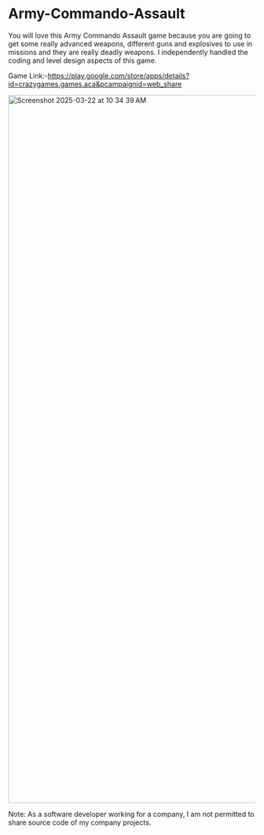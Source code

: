 # Army-Commando-Assault
You will love this Army Commando Assault game because you are going to get some really advanced weapons, different guns and explosives to use in missions and they are really deadly weapons.
I independently handled the coding and level design aspects of this game.

Game Link:-https://play.google.com/store/apps/details?id=crazygames.games.aca&pcampaignid=web_share


<img width="1442" alt="Screenshot 2025-03-22 at 10 34 39 AM" src="https://github.com/user-attachments/assets/fae565e0-2ce9-4b8e-9d1d-82338daf5d04" />

Note: As a software developer working for a company, I am not permitted to share source code of my company projects.
